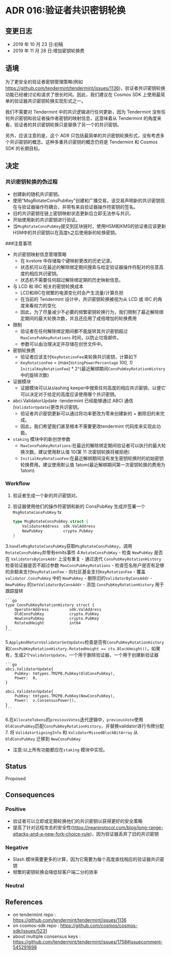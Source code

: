 # ADR 016:验证者共识密钥轮换

## 变更日志

- 2019 年 10 月 23 日:初稿
- 2019 年 11 月 28 日:增加密钥轮换费

## 语境

为了更安全的验证者密钥管理策略(例如 https://github.com/tendermint/tendermint/issues/1136)，验证者共识密钥轮换功能已经被讨论和请求了很长时间。因此，我们建议在 Cosmos SDK 上使用最简单的验证器共识密钥轮换实现形式之一。

我们不需要对 Tendermint 中的共识逻辑进行任何更新，因为 Tendermint 没有任何共识密钥和验证者操作者密钥的映射信息，这意味着从 Tendermint 的角度来看，验证者的共识密钥轮换只是替换了另一个的共识密钥。

另外，应该注意的是，这个 ADR 只包括最简单的共识密钥轮换形式，没有考虑多个共识密钥的概念。这种多重共识密钥的概念仍将是 Tendermint 和 Cosmos SDK 的长期目标。

## 决定

### 共识密钥轮换的伪过程

- 创建新的随机共识密钥。
- 使用“MsgRotateConsPubKey”创建和广播交易，该交易声明新的共识密钥现在与验证器操作符耦合，并带有来自验证器操作符密钥的签名。
- 旧的共识密钥在链上密钥映射状态更新后立即无法参与共识。
- 开始使用新的共识密钥进行验证。
- 当`MsgRotateConsPubKey`提交到区块链时，使用HSM和KMS的验证者应该更新HSM中的共识密钥以在高度`h`之后使用新的轮换密钥。

###注意事项

- 共识密钥映射信息管理策略
    - 在 kvstore 中存储每个键映射更改的历史记录。
    - 状态机可以在最近的解除绑定期间搜索与给定验证器操作符配对的任意高度的相应共识密钥。
    - 状态机不需要任何超过解除绑定期的历史映射信息。
- 与 LCD 和 IBC 相关的密钥轮换成本
    - LCD和IBC在频繁的电源变化时会产生流量/计算负担
    - 在当前的 Tendermint 设计中，共识密钥轮换被视为从 LCD 或 IBC 的角度来看权力的变化
    - 因此，为了尽量减少不必要的频繁密钥轮换行为，我们限制了最近解除绑定期间的最大轮换次数，并且还应用了成倍增加的轮换费用
- 限制
    - 验证者在任何解除绑定期间都不能旋转其共识密钥超过 `MaxConsPubKeyRotations` 时间，以防止垃圾邮件。
    - 参数可以由治理决定并存储在创世文件中。
- 密钥轮换费
    - 验证者应该支付`KeyRotationFee`来轮换共识密钥，计算如下
    - `KeyRotationFee` = (max(`VotingPowerPercentage` *100, 1)* `InitialKeyRotationFee`) * 2^(最近解绑期间`ConsPubKeyRotationHistory`中的旋转次数)
- 证据模块
    - 证据模块可以从slashing keeper中搜索任何高度的相应共识密钥，以便它可以决定对于给定的高度应该使用哪个共识密钥。
- abci.ValidatorUpdate
    -tendermint 已经能够通过 ABCI 通信(`ValidatorUpdate`)更改共识密钥。
    - 验证者共识密钥更新可以通过将功率更改为零来创建新的 + 删除旧的来完成。
    - 因此，我们希望我们甚至根本不需要更改tendermint 代码库来实现此功能。
- `staking` 模块中的新创世参数
    - `MaxConsPubKeyRotations`:在最近的解除绑定期间验证者可以执行的最大轮换次数。建议使用默认值 10(第 11 次密钥轮换将被拒绝)
    - `InitialKeyRotationFee`:在最近解绑期间没有发生密钥轮换时的初始密钥轮换费用。建议使用默认值 1atom(最近解绑期间第一次密钥轮换的费用为 1atom) 

### Workflow

1. 验证者生成一个新的共识密钥对。
2. 验证器使用他们的操作符密钥和新的 ConsPubKey 生成并签署一个 `MsgRotateConsPubKey` tx 

    ```go
    type MsgRotateConsPubKey struct {
        ValidatorAddress  sdk.ValAddress
        NewPubKey         crypto.PubKey
    }
    ```

3.`handleMsgRotateConsPubKey`获取`MsgRotateConsPubKey`，调用`RotateConsPubKey`并带有emits事件
4.`RotateConsPubKey`
     - 检查 `NewPubKey` 是否在 `ValidatorsByConsAddr` 上没有重复
     - 通过迭代 `ConsPubKeyRotationHistory` 检查验证器是否不超过参数 `MaxConsPubKeyRotations`
     - 检查签名账户是否有足够的余额来支付`KeyRotationFee`
     - 向社区基金支付`KeyRotationFee`
     - 覆盖 `validator.ConsPubKey` 中的 `NewPubKey`
     - 删除旧的`ValidatorByConsAddr`
     -`NewPubKey` 的`SetValidatorByConsAddr`
     - 添加 `ConsPubKeyRotationHistory` 用于跟踪旋转 

    ```go
    type ConsPubKeyRotationHistory struct {
        OperatorAddress         sdk.ValAddress
        OldConsPubKey           crypto.PubKey
        NewConsPubKey           crypto.PubKey
        RotatedHeight           int64
    }
    ```

5.`ApplyAndReturnValidatorSetUpdates`检查是否有`ConsPubKeyRotationHistory`和`ConsPubKeyRotationHistory.RotatedHeight == ctx.BlockHeight()`，如果有，生成2个`ValidatorUpdate`，一个用于删除验证器，一个用于创建新验证器 

    ```go
    abci.ValidatorUpdate{
        PubKey: tmtypes.TM2PB.PubKey(OldConsPubKey),
        Power:  0,
    }

    abci.ValidatorUpdate{
        PubKey: tmtypes.TM2PB.PubKey(NewConsPubKey),
        Power:  v.ConsensusPower(),
    }
    ```

6.在`AllocateTokens`的`previousVotes`迭代逻辑中，`previousVote`使用`OldConsPubKey`匹配`ConsPubKeyRotationHistory`，并替换validator进行令牌分配
7. 将 `ValidatorSigningInfo` 和 `ValidatorMissedBlockBitArray` 从 `OldConsPubKey` 迁移到 `NewConsPubKey`

- 注意:以上所有功能都应在`staking` 模块中实现。 

## Status

Proposed

## Consequences

### Positive

- 验证者可以立即或定期轮换他们的共识密钥以获得更好的安全策略
- 提高了针对远程攻击的安全性(https://nearprotocol.com/blog/long-range-attacks-and-a-new-fork-choice-rule)，因为验证器丢弃了旧的共识密钥 

### Negative

- Slash 模块需要更多的计算，因为它需要为每个高度查找相应的验证器共识密钥
- 频繁的密钥轮换会降低轻客户端二分的效率 
### Neutral

## References

- on tendermint repo : https://github.com/tendermint/tendermint/issues/1136
- on cosmos-sdk repo : https://github.com/cosmos/cosmos-sdk/issues/5231
- about multiple consensus keys : https://github.com/tendermint/tendermint/issues/1758#issuecomment-545291698
